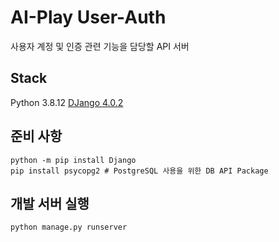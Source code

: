 # AI-Play User-Auth

사용자 계정 및 인증 관련 기능을 담당할 API 서버

## Stack

Python 3.8.12
[DJango 4.0.2](https://www.djangoproject.com/)

## 준비 사항

```
python -m pip install Django
pip install psycopg2 # PostgreSQL 사용을 위한 DB API Package
```

## 개발 서버 실행

```
python manage.py runserver
```